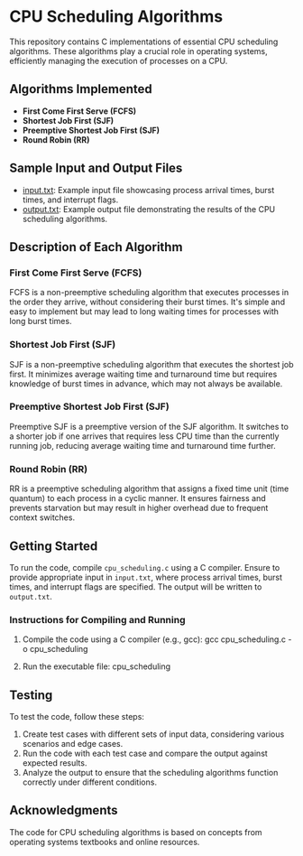 # CPU Scheduling Algorithms

This repository contains C implementations of essential CPU scheduling algorithms. These algorithms play a crucial role in operating systems, efficiently managing the execution of processes on a CPU.

## Algorithms Implemented

- **First Come First Serve (FCFS)**
- **Shortest Job First (SJF)**
- **Preemptive Shortest Job First (SJF)**
- **Round Robin (RR)**

## Sample Input and Output Files

- [input.txt](./input.txt): Example input file showcasing process arrival times, burst times, and interrupt flags.
- [output.txt](./output.txt): Example output file demonstrating the results of the CPU scheduling algorithms.

## Description of Each Algorithm

### First Come First Serve (FCFS)
FCFS is a non-preemptive scheduling algorithm that executes processes in the order they arrive, without considering their burst times. It's simple and easy to implement but may lead to long waiting times for processes with long burst times.

### Shortest Job First (SJF)
SJF is a non-preemptive scheduling algorithm that executes the shortest job first. It minimizes average waiting time and turnaround time but requires knowledge of burst times in advance, which may not always be available.

### Preemptive Shortest Job First (SJF)
Preemptive SJF is a preemptive version of the SJF algorithm. It switches to a shorter job if one arrives that requires less CPU time than the currently running job, reducing average waiting time and turnaround time further.

### Round Robin (RR)
RR is a preemptive scheduling algorithm that assigns a fixed time unit (time quantum) to each process in a cyclic manner. It ensures fairness and prevents starvation but may result in higher overhead due to frequent context switches.

## Getting Started

To run the code, compile `cpu_scheduling.c` using a C compiler. Ensure to provide appropriate input in `input.txt`, where process arrival times, burst times, and interrupt flags are specified. The output will be written to `output.txt`.

### Instructions for Compiling and Running

1. Compile the code using a C compiler (e.g., gcc): gcc cpu_scheduling.c -o cpu_scheduling

2. Run the executable file: cpu_scheduling

## Testing

To test the code, follow these steps:

1. Create test cases with different sets of input data, considering various scenarios and edge cases.
2. Run the code with each test case and compare the output against expected results.
3. Analyze the output to ensure that the scheduling algorithms function correctly under different conditions.

## Acknowledgments

The code for CPU scheduling algorithms is based on concepts from operating systems textbooks and online resources.
